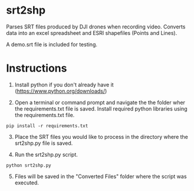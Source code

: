 # srt2shp
Parses SRT files produced by DJI drones when recording video.  Converts data into an excel spreadsheet and ESRI shapefiles (Points and Lines).

A demo.srt file is included for testing.

# Instructions

1. Install python if you don't already have it (https://www.python.org/downloads/)

2. Open a terminal or command prompt and navigate the the folder wher the requirements.txt file is saved. 
Install required python libraries using the requirements.txt file.
~~~~
pip install -r requirements.txt
~~~~

3. Place the SRT files you would like to process in the directory where the srt2shp.py file is saved.

4. Run the srt2shp.py script.
~~~~
python srt2shp.py
~~~~

5. Files will be saved in the "Converted Files" folder where the script was executed.